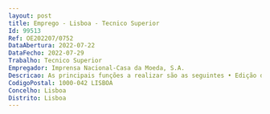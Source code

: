 ```yaml
--- 
layout: post
title: Emprego - Lisboa - Tecnico Superior
Id: 99513
Ref: OE202207/0752
DataAbertura: 2022-07-22
DataFecho: 2022-07-29
Trabalho: Tecnico Superior
Empregador: Imprensa Nacional-Casa da Moeda, S.A.
Descricao: As principais funções a realizar são as seguintes • Edição do Diário da República e outras publicações editoriais • Paginação e revisão de texto • Criação e gestão de conteúdos online.
CodigoPostal: 1000-042 LISBOA
Concelho: Lisboa
Distrito: Lisboa
--- 
```

